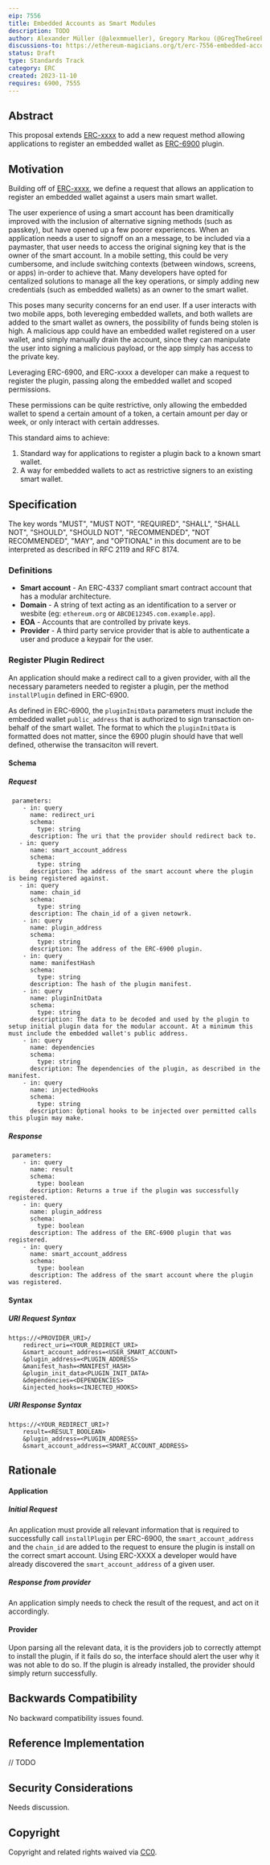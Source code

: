```yaml
---
eip: 7556
title: Embedded Accounts as Smart Modules
description: TODO
author: Alexander Müller (@alexmmueller), Gregory Markou (@GregTheGreek)
discussions-to: https://ethereum-magicians.org/t/erc-7556-embedded-accounts-as-smart-modules/16537
status: Draft
type: Standards Track
category: ERC
created: 2023-11-10
requires: 6900, 7555
---
```


## Abstract
This proposal extends [ERC-xxxx](./ERC-xxxx) to add a new request method allowing applications to register an embedded wallet as [ERC-6900](./ERC-6900) plugin.

## Motivation
Building off of [ERC-xxxx](./ERC-xxxx), we define a request that allows an application to register an embedded wallet against a users main smart wallet.

The user experience of using a smart account has been dramitically improved with the inclusion of alternative signing methods (such as passkey), but have opened up a few poorer experiences. When an application needs a user to signoff on an a message, to be included via a paymaster, that user needs to access the original signing key that is the owner of the smart account. In a mobile setting, this could be very cumbersome, and include switching contexts (between windows, screens, or apps) in-order to achieve that. Many developers have opted for centalized solutions to manage all the key operations, or simply adding new credentials (such as embedded wallets) as an owner to the smart wallet.

This poses many security concerns for an end user. If a user interacts with two mobile apps, both levereging embedded wallets, and both wallets are added to the smart wallet as owners, the possibility of funds being stolen is high. A malicious app could have an embedded wallet registered on a user wallet, and simply manually drain the account, since they can manipulate the user into signing a malicious payload, or the app simply has access to the private key.

Leveraging ERC-6900, and ERC-xxxx a developer can make a request to register the plugin, passing along the embedded wallet and scoped permissions. 

These permissions can be quite restrictive, only allowing the embedded wallet to spend a certain amount of a token, a certain amount per day or week, or only interact with certain addresses.

This standard aims to achieve:
1. Standard way for applications to register a plugin back to a known smart wallet.
2. A way for embedded wallets to act as restrictive signers to an existing smart wallet.

## Specification
The key words "MUST", "MUST NOT", "REQUIRED", "SHALL", "SHALL NOT", "SHOULD", "SHOULD NOT", "RECOMMENDED", "NOT RECOMMENDED", "MAY", and "OPTIONAL" in this document are to be interpreted as described in RFC 2119 and RFC 8174.

### Definitions
- **Smart account** - An ERC-4337 compliant smart contract account that has a modular architecture.
- **Domain** - A string of text acting as an identification to a server or wesbite (eg: `ethereum.org` or `ABCDE12345.com.example.app`).
- **EOA** - Accounts that are controlled by private keys.
- **Provider** - A third party service provider that is able to authenticate a user and produce a keypair for the user.

### Register Plugin Redirect
An application should make a redirect call to a given provider, with all the necessary parameters needed to register a plugin, per the method `installPlugin` defined in ERC-6900.

As defined in ERC-6900, the `pluginInitData` parameters must include the embedded wallet `public_address` that is authorized to sign transaction on-behalf of the smart wallet. The format to which the `pluginInitData` is formatted does not matter, since the 6900 plugin should have that well defined, otherwise the transaciton will revert.

#### Schema
##### Request
```=
 parameters:
    - in: query
      name: redirect_uri
      schema:
        type: string
      description: The uri that the provider should redirect back to.
   - in: query
      name: smart_account_address
      schema:
        type: string
      description: The address of the smart account where the plugin is being registered against.
   - in: query
      name: chain_id
      schema:
        type: string
      description: The chain_id of a given netowrk.
    - in: query
      name: plugin_address
      schema:
        type: string
      description: The address of the ERC-6900 plugin.
    - in: query
      name: manifestHash
      schema:
        type: string
      description: The hash of the plugin manifest.
    - in: query
      name: pluginInitData
      schema:
        type: string
      description: The data to be decoded and used by the plugin to setup initial plugin data for the modular account. At a minimum this must include the embedded wallet's public address.
    - in: query
      name: dependencies
      schema:
        type: string
      description: The dependencies of the plugin, as described in the manifest.
    - in: query
      name: injectedHooks
      schema:
        type: string
      description: Optional hooks to be injected over permitted calls this plugin may make.
```

##### Response
```=
 parameters:
    - in: query
      name: result
      schema:
        type: boolean
      description: Returns a true if the plugin was successfully registered.
    - in: query
      name: plugin_address
      schema:
        type: boolean
      description: The address of the ERC-6900 plugin that was registered.
    - in: query
      name: smart_account_address
      schema:
        type: boolean
      description: The address of the smart account where the plugin was registered.
```

#### Syntax
##### URI Request Syntax
```=
https://<PROVIDER_URI>/
    redirect_uri=<YOUR_REDIRECT_URI>
    &smart_account_address=<USER_SMART_ACCOUNT>
    &plugin_address=<PLUGIN_ADDRESS>
    &manifest_hash=<MANIFEST_HASH>
    &plugin_init_data<PLUGIN_INIT_DATA>
    &dependencies=<DEPENDENCIES>
    &injected_hooks=<INJECTED_HOOKS>
```

##### URI Response Syntax
```=
https://<YOUR_REDIRECT_URI>?
    result=<RESULT_BOOLEAN>
    &plugin_address=<PLUGIN_ADDRESS>
    &smart_account_address=<SMART_ACCOUNT_ADDRESS>
```

## Rationale
#### Application
##### Initial Request
An application must provide all relevant information that is required to successfully call `installPlugin` per ERC-6900, the `smart_account_address` and the `chain_id` are added to the request to ensure the plugin is install on the correct smart account. Using ERC-XXXX a developer would have already discovered the `smart_account_address` of a given user.

##### Response from provider
An application simply needs to check the result of the request, and act on it accordingly.

#### Provider
Upon parsing all the relevant data, it is the providers job to correctly attempt to install the plugin, if it fails do so, the interface should alert the user why it was not able to do so. If the plugin is already installed, the provider should simply return successfully.

## Backwards Compatibility

No backward compatibility issues found.

## Reference Implementation
// TODO

## Security Considerations

Needs discussion.

## Copyright

Copyright and related rights waived via [CC0](../LICENSE.md).